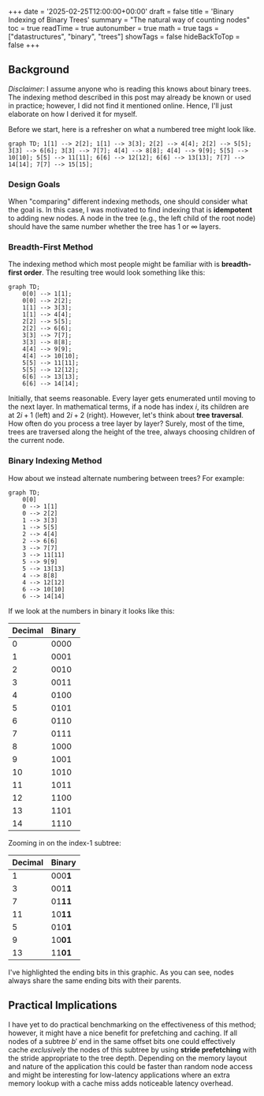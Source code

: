 +++
date = '2025-02-25T12:00:00+00:00'
draft = false
title = 'Binary Indexing of Binary Trees'
summary = "The natural way of counting nodes"
toc = true
readTime = true
autonumber = true
math = true
tags = ["datastructures", "binary", "trees"]
showTags = false
hideBackToTop = false
+++


## Background

*Disclaimer*: I assume anyone who is reading this knows about binary trees. The indexing method described in this post may already be known or used in practice; however, I did not find it mentioned online. Hence, I'll just elaborate on how I derived it for myself.

Before we start, here is a refresher on what a numbered tree might look like.

```mermaid
graph TD; 1[1] --> 2[2]; 1[1] --> 3[3]; 2[2] --> 4[4]; 2[2] --> 5[5]; 3[3] --> 6[6]; 3[3] --> 7[7]; 4[4] --> 8[8]; 4[4] --> 9[9]; 5[5] --> 10[10]; 5[5] --> 11[11]; 6[6] --> 12[12]; 6[6] --> 13[13]; 7[7] --> 14[14]; 7[7] --> 15[15];
```

### Design Goals

When "comparing" different indexing methods, one should consider what the goal is. In this case, I was motivated to find indexing that is **idempotent** to adding new nodes. A node in the tree (e.g., the left child of the root node) should have the same number whether the tree has 1 or $\infty$ layers.

### Breadth-First Method

The indexing method which most people might be familiar with is **breadth-first order**. The resulting tree would look something like this:

```mermaid
graph TD;
    0[0] --> 1[1];
    0[0] --> 2[2];
    1[1] --> 3[3];
    1[1] --> 4[4];
    2[2] --> 5[5];
    2[2] --> 6[6];
    3[3] --> 7[7];
    3[3] --> 8[8];
    4[4] --> 9[9];
    4[4] --> 10[10];
    5[5] --> 11[11];
    5[5] --> 12[12];
    6[6] --> 13[13];
    6[6] --> 14[14];
```

Initially, that seems reasonable. Every layer gets enumerated until moving to the next layer. In mathematical terms, if a node has index $i$, its children are at $2i+1$ (left) and $2i+2$ (right). However, let's think about **tree traversal**. How often do you process a tree layer by layer? Surely, most of the time, trees are traversed along the height of the tree, always choosing children of the current node.

### Binary Indexing Method

How about we instead alternate numbering between trees? For example:

```mermaid
graph TD;
    0[0]
    0 --> 1[1]
    0 --> 2[2]
    1 --> 3[3]
    1 --> 5[5]
    2 --> 4[4]
    2 --> 6[6]
    3 --> 7[7]
    3 --> 11[11]
    5 --> 9[9]
    5 --> 13[13]
    4 --> 8[8]
    4 --> 12[12]
    6 --> 10[10]
    6 --> 14[14]
```

If we look at the numbers in binary it looks like this:

| Decimal | Binary |
| ------- | ------ |
| 0       | 0000   |
| 1       | 0001   |
| 2       | 0010   |
| 3       | 0011   |
| 4       | 0100   |
| 5       | 0101   |
| 6       | 0110   |
| 7       | 0111   |
| 8       | 1000   |
| 9       | 1001   |
| 10      | 1010   |
| 11      | 1011   |
| 12      | 1100   |
| 13      | 1101   |
| 14      | 1110   |

Zooming in on the index-$1$ subtree:

| Decimal | Binary   |
| ------- | -------- |
| 1       | 000**1** |
| 3       | 001**1** |
| 7       | 01**11** |
| 11      | 10**11** |
| 5       | 010**1** |
| 9       | 10**01** |
| 13      | 11**01** |

I've highlighted the ending bits in this graphic. As you can see, nodes always share the same ending bits with their parents.

## Practical Implications

I have yet to do practical benchmarking on the effectiveness of this method; however, it might have a nice benefit for prefetching and caching. If all nodes of a subtree $b'$ end in the same offset bits one could effectively cache _exclusively_ the nodes of this subtree by using **stride prefetching** with the stride appropriate to the tree depth. Depending on the memory layout and nature of the application this could be faster than random node access and might be interesting for low-latency applications where an extra memory lookup with a cache miss adds noticeable latency overhead.
